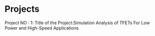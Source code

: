 # Projects

Project NO : 1:
Title of the Project:Simulation Analysis of TFETs For Low Power and High-Speed Applications 
